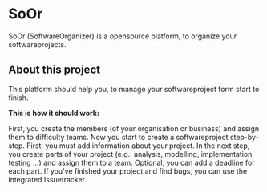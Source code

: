 # SoOr
SoOr (SoftwareOrganizer) is a opensource platform, to organize your softwareprojects.

## About this project
This platform should help you, to manage your softwareproject form start to finish.

**This is how it should work:**

First, you create the members (of your organisation or business) and assign them to difficulty teams. Now you start to create a softwareproject step-by-step. First, you must add information about your project. In the next step, you create parts of your project (e.g.: analysis, modelling, implementation, testing ...) and assign them to a team. Optional, you can add a deadline for each part.
If you've finished your project and find bugs, you can use the integrated Issuetracker.
